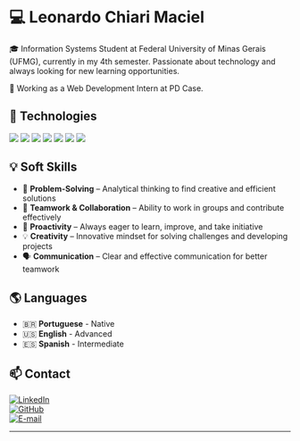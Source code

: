 # 💻 Leonardo Chiari Maciel  

🎓 Information Systems Student at Federal University of Minas Gerais (UFMG), currently in my 4th semester. Passionate about technology and always looking for new learning opportunities.

💼 Working as a Web Development Intern at PD Case.

## 🚀 Technologies  

<p align="left">
<p align="left"> 
<p align="left"> 
  <img src="https://img.shields.io/badge/C-A8B9CC?style=for-the-badge&logo=c&logoColor=white" /> 
  <img src="https://img.shields.io/badge/C++-00599C?style=for-the-badge&logo=cplusplus&logoColor=white" /> 
  <img src="https://img.shields.io/badge/Python-3776AB?style=for-the-badge&logo=python&logoColor=white" /> 
  <img src="https://img.shields.io/badge/SQL-4479A1?style=for-the-badge&logo=postgresql&logoColor=white" /> 
  <img src="https://img.shields.io/badge/JavaScript-F7DF1E?style=for-the-badge&logo=javascript&logoColor=black" /> 
  <img src="https://img.shields.io/badge/HTML5-E34F26?style=for-the-badge&logo=html5&logoColor=white" /> 
  <img src="https://img.shields.io/badge/CSS3-1572B6?style=for-the-badge&logo=css3&logoColor=white" /> </p>
</p>  

## 💡 Soft Skills  

- 🚀 **Problem-Solving** – Analytical thinking to find creative and efficient solutions  
- 🤝 **Teamwork & Collaboration** – Ability to work in groups and contribute effectively  
- 🎯 **Proactivity** – Always eager to learn, improve, and take initiative  
- 💡 **Creativity** – Innovative mindset for solving challenges and developing projects  
- 🗣️ **Communication** – Clear and effective communication for better teamwork  

## 🌎 Languages  
- 🇧🇷 **Portuguese** - Native  
- 🇺🇸 **English** - Advanced  
- 🇪🇸 **Spanish** - Intermediate  

## 📫 Contact  
[![LinkedIn](https://img.shields.io/badge/LinkedIn-0077B5?style=for-the-badge&logo=linkedin&logoColor=white)](https://www.linkedin.com/in/leonardochiarimacielti)  
[![GitHub](https://img.shields.io/badge/GitHub-100000?style=for-the-badge&logo=github&logoColor=white)](https://github.com/LeonardoChiariMaciel)  
[![E-mail](https://img.shields.io/badge/Email-D14836?style=for-the-badge&logo=gmail&logoColor=white)](mailto:leo@lithera.com.br)  

---
